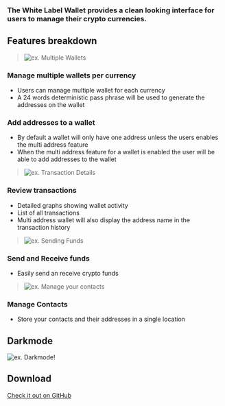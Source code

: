 ### The White Label Wallet provides a clean looking interface for users to manage their crypto currencies.

## Features breakdown

>![ex. Multiple Wallets](/assets/img/my-wallets.png)

### Manage multiple wallets per currency
- Users can manage multiple wallet for each currency
- A 24 words deterministic pass phrase will be used to generate the addresses on the wallet

### Add addresses to a wallet
- By default a wallet will only have one address unless the users enables the multi address feature
- When the multi address feature for a wallet is enabled the user will be able to add addresses to the wallet

>![ex. Transaction Details](/assets/img/transactions.png)

### Review transactions
- Detailed graphs showing wallet activity
- List of all transactions
- Multi address wallet will also display the address name in the transaction history

>![ex. Sending Funds](/assets/img/send-funds.png)

### Send and Receive funds
- Easily send an receive crypto funds

>![ex. Manage your contacts](/assets/img/contacts.png)

### Manage Contacts
- Store your contacts and their addresses in a single location

## Darkmode
![ex. Darkmode!](/assets/img/dark-mode.gif)

## Download

[Check it out on GitHub](https://github.com/codeparticle/whitelabelwallet)

